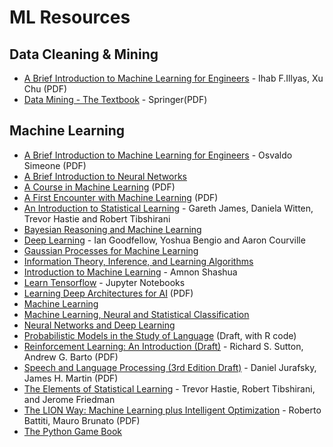 # ML Resources

## Data Cleaning & Mining

* [A Brief Introduction to Machine Learning for Engineers](https://drive.google.com/file/d/14y6IPpgYUC54ugTsKK4e4oUupXuvA38w/view?usp=sharing) - Ihab F.Illyas, Xu Chu \(PDF\)
* [Data Mining - The Textbook](https://drive.google.com/file/d/1Skr308Tfh-v9OFsQ_61GUl5kSUZdtOVV/view?usp=sharing) - Springer\(PDF\)

## Machine Learning

* [A Brief Introduction to Machine Learning for Engineers](https://arxiv.org/pdf/1709.02840.pdf) - Osvaldo Simeone \(PDF\)
* [A Brief Introduction to Neural Networks](http://www.dkriesel.com/en/science/neural_networks)
* [A Course in Machine Learning](http://ciml.info/dl/v0_9/ciml-v0_9-all.pdf) \(PDF\)
* [A First Encounter with Machine Learning](https://www.ics.uci.edu/~welling/teaching/ICS273Afall11/IntroMLBook.pdf) \(PDF\)
* [An Introduction to Statistical Learning](http://www-bcf.usc.edu/~gareth/ISL/) - Gareth James, Daniela Witten, Trevor Hastie and Robert Tibshirani
* [Bayesian Reasoning and Machine Learning](http://web4.cs.ucl.ac.uk/staff/D.Barber/pmwiki/pmwiki.php?n=Brml.HomePage)
* [Deep Learning](http://www.deeplearningbook.org) - Ian Goodfellow, Yoshua Bengio and Aaron Courville
* [Gaussian Processes for Machine Learning](http://www.gaussianprocess.org/gpml/)
* [Information Theory, Inference, and Learning Algorithms](http://www.inference.phy.cam.ac.uk/itila/)
* [Introduction to Machine Learning](http://arxiv.org/abs/0904.3664v1) - Amnon Shashua
* [Learn Tensorflow](https://bitbucket.org/hrojas/learn-tensorflow) - Jupyter Notebooks
* [Learning Deep Architectures for AI](https://mila.quebec/wp-content/uploads/2019/08/TR1312.pdf) \(PDF\)
* [Machine Learning](http://www.intechopen.com/books/machine_learning)
* [Machine Learning, Neural and Statistical Classification](http://www1.maths.leeds.ac.uk/~charles/statlog/)
* [Neural Networks and Deep Learning](http://neuralnetworksanddeeplearning.com)
* [Probabilistic Models in the Study of Language](http://idiom.ucsd.edu/~rlevy/pmsl_textbook/text.html) \(Draft, with R code\)
* [Reinforcement Learning: An Introduction \(Draft\)](https://drive.google.com/file/d/1opPSz5AZ_kVa1uWOdOiveNiBFiEOHjkG/view) - Richard S. Sutton, Andrew G. Barto \(PDF\)
* [Speech and Language Processing \(3rd Edition Draft\)](https://web.stanford.edu/~jurafsky/slp3/ed3book.pdf) - Daniel Jurafsky, James H. Martin \(PDF\)
* [The Elements of Statistical Learning](https://web.stanford.edu/~hastie/ElemStatLearn/) - Trevor Hastie, Robert Tibshirani, and Jerome Friedman
* [The LION Way: Machine Learning plus Intelligent Optimization](https://intelligent-optimization.org/LIONbook/lionbook_3v0.pdf) - Roberto Battiti, Mauro Brunato \(PDF\)
* [The Python Game Book](http://thepythongamebook.com/en%3Astart)


